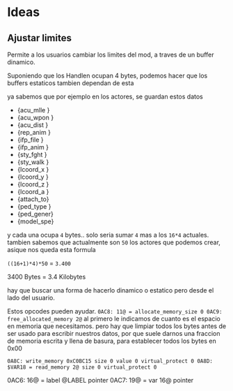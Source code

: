 # Ideas

## Ajustar limites
Permite a los usuarios cambiar los limites del mod, a traves de un buffer dinamico.

Suponiendo que los Handlen ocupan 4 bytes, podemos hacer que los buffers estaticos tambien dependan de esta

ya sabemos que por ejemplo en los actores, se guardan estos datos

* {acu_mlle }
* {acu_wpon }
* {acu_dist }
* {rep_anim }
* {ifp_file }
* {ifp_anim }
* {sty_fght }
* {sty_walk }
* {lcoord_x }
* {lcoord_y }
* {lcoord_z }
* {lcoord_a }
* {attach_to}
* {ped_type }
* {ped_gener}
* {model_spe}

y cada una ocupa `4` bytes.. solo seria sumar `4` mas a los `16*4` actuales.
tambien sabemos que actualmente son `50` los actores que podemos crear, asique nos queda esta formula

`((16+1)*4)*50` = `3.400`

3400 Bytes = 3.4 Kilobytes


hay que buscar una forma de hacerlo dinamico o estatico pero desde el lado del usuario.

Estos opcodes pueden ayudar.
``
0AC8: 11@ = allocate_memory_size 0
0AC9: free_allocated_memory 2@
``
al primero le indicamos de cuanto es el espacio en memoria que necesitamos.
pero hay que limpiar todos los bytes antes de ser usado para escribir nuestros datos, por que suele
darnos una fraccion de memoria escrita y llena de basura, para establecer todos los bytes en 0x00

``
0A8C: write_memory 0xC0BC15 size 0 value 0 virtual_protect 0
0A8D: $VAR18 = read_memory 2@ size 0 virtual_protect 0
``

0AC6: 16@ = label @LABEL pointer
0AC7: 19@ = var 16@ pointer

